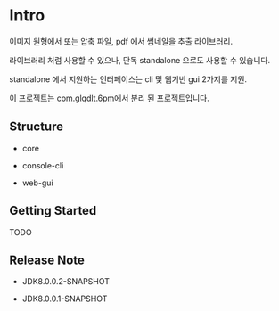 # Intro

이미지 원형에서 또는 압축 파일, pdf 에서 썸네일을 추출 라이브러리.

라이브러리 처럼 사용할 수 있으나, 단독 standalone 으로도 사용할 수 있습니다. 

standalone 에서 지원하는 인터페이스는 cli 및 웹기반 gui 2가지를 지원.


이 프로젝트는 [com.glqdlt.6pm](https://github.com/glqdlt/com.glqdlt.6pm)에서 분리 된 프로젝트입니다.

 

## Structure

- core

- console-cli

- web-gui

## Getting Started

TODO

## Release Note

- JDK8.0.0.2-SNAPSHOT

- JDK8.0.0.1-SNAPSHOT